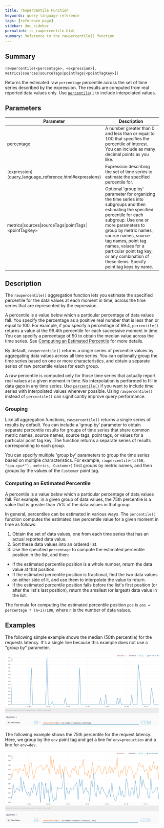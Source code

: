 ```yaml
---
title: rawpercentile Function
keywords: query language reference
tags: [reference page]
sidebar: doc_sidebar
permalink: ts_rawpercentile.html
summary: Reference to the rawpercentile() function
---
```


## Summary

```
rawpercentile(<percentage>, <expression>[, metrics|sources|sourceTags|pointTags|<pointTagKey>])
```
Returns the estimated raw `percentage` percentile across the set of time series described by the expression. 
The results are computed from real reported data values only. 
Use [`percentile()`](ts_percentile.html) to include interpolated values.


## Parameters
<table>
<tbody>
<thead>
<tr><th width="30%">Parameter</th><th width="70%">Description</th></tr>
</thead>
<tr>
<td>percentage</td>
<td>A number greater than 0 and less than or equal to 100 that specifies the percentile of interest. You can include as many decimal points as you like.</td></tr>
<tr>
<td markdown="span"> [expression](query_language_reference.html#expressions)</td>
<td>Expression describing the set of time series to estimate the specified percentile for. </td></tr>
<tr>
<td>metrics&vert;sources&vert;sourceTags&vert;pointTags&vert;&lt;pointTagKey&gt;</td>
<td>Optional 'group by' parameter for organizing the time series into subgroups and then estimating the specified percentile for each subgroup.
Use one or more parameters to group by metric names, source names, source tag names, point tag names, values for a particular point tag key, or any combination of these items. Specify point tag keys by name.</td>
</tr>
</tbody>
</table>

## Description

The `rawpercentile()` aggregation function lets you estimate the specified percentile for the data values at each moment in time, across the time series that are represented by the expression. 

A percentile is a value below which a particular percentage of data values fall. You specify the percentage as a positive real number that is less than or equal to 100. For example, if you specify a percentage of 99.4, `percentile()` returns a value at the 99.4th percentile for each successive moment in time. You can specify a percentage of 50 to obtain the median value across the time series. See [Computing an Estimated Percentile](#computing-an-estimated-percentile) for more details.

By default, `rawpercentile()` returns a single series of percentile values by aggregating data values across all time series. You can optionally group the time series based on one or more characteristics, and obtain a separate series of raw percentile values for each group.

A raw percentile is computed only for those time series that actually report real values at a given moment in time. 
No interpolation is performed to fill in data gaps in any time series.
Use [`percentile()`](ts_percentile.html) if you want to include time series with interpolated values wherever possible. Using `rawpercentile()` instead of `percentile()` can significantly improve query performance. 

### Grouping

Like all aggregation functions, `rawpercentile()` returns a single series of results by default.  You can include a 'group by' parameter to obtain separate percentile results for groups of time series that share common metric names, source names, source tags, point tags, or values for a particular point tag key. 
The function returns a separate series of results corresponding to each group.

You can specify multiple 'group by' parameters to group the time series based on multiple characteristics. For example, `rawpercentile(ts(50, "cpu.cpu*"), metrics, Customer)` first groups by metric names, and then groups by the values of the `Customer` point tag.

### Computing an Estimated Percentile

A percentile is a value below which a particular percentage of data values fall. For example, in a given group of data values, the 75th percentile is a value that is greater than 75% of the data values in that group.

In general, percentiles can be estimated in various ways. The `percentile()` function computes the estimated raw percentile value for a given moment in time as follows:
1. Obtain the set of data values, one from each time series that has an actual reported data value.  
2. Sort these data values into an ordered list.
3. Use the specified `percentage` to compute the estimated percentile position in the list, and then:
  * If the estimated percentile position is a whole number, return the data value at that position. 
  * If the estimated percentile position is fractional, find the two data values on either side of it, and use them to interpolate the value to return. 
  * If the estimated percentile position falls before the list's first position (or after the list's last position), return the smallest (or largest) data value in the list.   

The formula for computing the estimated percentile position `pos` is `pos = percentage * (n+1)/100`, where `n` is the number of data values.

## Examples

The following simple example shows the median (50th percentile) for the requests latency. It's a single line because this example does not use a "group by" parameter.

![percentile simple](images/ts_rawpercentile.png)

The following example shows the 75th percentile for the request latency. Here, we group by the `env` point tag and get a line for `env=production` and a line for `env=dev`.

![percentile grouped](images/ts_rawpercentile_env.png)

